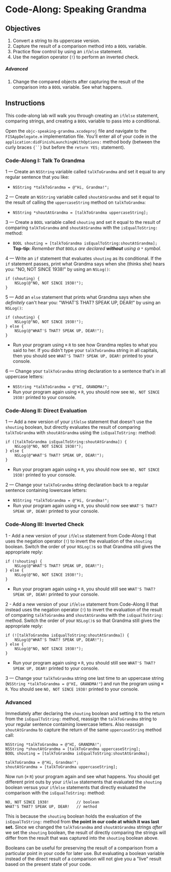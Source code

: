 # Code-Along: Speaking Grandma

## Objectives

1. Convert a string to its uppercase version.
2. Capture the result of a comparison method into a `BOOL` variable.
3. Practice flow control by using an `if`/`else` statement.
4. Use the negation operator (`!`) to perform an inverted check.

##### Advanced

1. Change the compared objects after capturing the result of the comparison into a `BOOL` variable. See what happens. 

## Instructions

This code-along lab will walk you through creating an `if`/`else` statement, comparing strings, and creating a `BOOL` variable to pass into a conditional.

Open the `objc-speaking-grandma.xcodeproj` file and navigate to the `FISAppDelegate.m` implementation file. You'll enter all of your code in the `application:didFinishLaunchingWithOptions:` method body (between the curly braces `{``}` but before the `return YES;` statement).

### Code-Along I: Talk To Grandma

1 — Create an `NSString` variable called `talkToGrandma` and set it equal to any regular sentence that you like:
  
  * `NSString *talkToGrandma = @"Hi, Grandma!";`

2 — Create an `NSString` variable called `shoutAtGrandma` and set it equal to the result of calling the `uppercaseString` method on  `talkToGrandma`:
  
  * `NSString *shoutAtGrandma = [talkToGrandma uppercaseString];`

3 — Create a `BOOL` variable called `shouting` and set it equal to the result of comparing `talkToGrandma` and `shoutAtGrandma` with the `isEqualToString:` method:
  
  * `BOOL shouting = [talkToGrandma isEqualToString:shoutAtGrandma];`  
  **Top-tip:** *Remember that* `BOOL`*s are declared* ***without*** *using a* `*` *symbol.*

4 — Write an `if` statement that evaluates `shouting` as its conditional. If the `if` statement passes, print what Grandma says when she (thinks she) hears you: "NO, NOT SINCE 1938!" by using an `NSLog()`:

```objc
if (shouting) {  
    NSLog(@"NO, NOT SINCE 1938!"); 
}
```
5 — Add an `else` statement that prints what Grandma says when she *definitely* can't hear you: "WHAT'S THAT? SPEAK UP, DEAR!" by using an `NSLog()`:

```objc
if (shouting) {  
    NSLog(@"NO, NOT SINCE 1938!"); 
} else {
    NSLog(@"WHAT'S THAT? SPEAK UP, DEAR!");
}
```

* Run your program using `⌘` `R` to see how Grandma replies to what you said to her. If you didn't type your `talkToGrandma` string in all capitals, then you should see `WHAT'S THAT? SPEAK UP, DEAR!` printed to your console.

6 — Change your `talkToGrandma` string declaration to a sentence that's in all uppercase letters:

  *  `NSString *talkToGrandma = @"HI, GRANDMA!";`
  *  Run your program again using `⌘` `R`, you should now see `NO, NOT SINCE 1938!` printed to your console.

### Code-Along II: Direct Evaluation

1 — Add a new version of your `if`/`else` statement that doesn't use the `shouting` boolean, but directly evaluates the result of comparing `talkToGrandma` with `shoutAtGrandma` using the `isEqualToString:` method:

```objc
if ([talkToGrandma isEqualToString:shoutAtGrandma]) {
    NSLog(@"NO, NOT SINCE 1938!");
} else {
    NSLog(@"WHAT'S THAT? SPEAK UP, DEAR!");
}
```

  * Run your program again using `⌘` `R`, you should now see `NO, NOT SINCE 1938!` printed to your console.

2 — Change your `talkToGrandma` string declaration back to a regular sentence containing lowercase letters:

  * `NSString *talkToGrandma = @"Hi, Grandma!";`
  * Run your program again using `⌘` `R`, you should now see `WHAT'S THAT? SPEAK UP, DEAR!` printed to your console.

### Code-Along III: Inverted Check

1 - Add a new version of your `if`/`else` statement from Code-Along I that uses the negation operator (`!`) to invert the evaluation of the `shouting` boolean. Switch the order of your `NSLog()`s so that Grandma still gives the appropriate reply:

```objc
if (!shouting) {
    NSLog(@"WHAT'S THAT? SPEAK UP, DEAR!");
} else {
    NSLog(@"NO, NOT SINCE 1938!");
}
```

  * Run your program again using `⌘` `R`, you should still see `WHAT'S THAT? SPEAK UP, DEAR!` printed to your console.

2 - Add a new version of your `if`/`else` statement from Code-Along II that instead uses the negation operator (`!`) to invert the evaluation of the result of comparing `talkToGrandma` and `shoutAtGrandma` with the `isEqualToString:` method. Switch the order of your `NSLog()`s so that Grandma still gives the appropriate reply:

```objc
if (![talkToGrandma isEqualToString:shoutAtGrandma]) {
    NSLog(@"WHAT'S THAT? SPEAK UP, DEAR!");
} else {
    NSLog(@"NO, NOT SINCE 1938!");
}
```

  * Run your program again using `⌘` `R`, you should still see `WHAT'S THAT? SPEAK UP, DEAR!` printed to your console.

3 — Change your `talkToGrandma` string one last time to an uppercase string (`NSString *talkToGrandma = @"HI, GRANDMA!"`) and run the program using `⌘` `R`. You should see `NO, NOT SINCE 1938!` printed to your console.

### Advanced

Immediately after declaring the `shouting` boolean and setting it to the return from the `isEqualToString:` method, reassign the `talkToGrandma` string to your regular sentence containing lowercase letters. Also reassign `shoutAtGrandma` to capture the return of the same `uppercaseString` method call:

```objc
NSString *talkToGrandma = @"HI, GRANDMA!";
NSString *shoutAtGrandma = [talkToGrandma uppercaseString];
BOOL shouting = [talkToGrandma isEqualToString:shoutAtGrandma];

talkToGrandma = @"Hi, Grandma!";
shoutAtGrandma = [talkToGrandma uppercaseString];
```

Now run (`⌘` `R`) your program again and see what happens. You should get different print outs by your `if`/`else` statements that evaluated the `shouting` boolean versus your `if`/`else` statements that directly evaluated the comparison with the `isEqualToString:` method:

```
NO, NOT SINCE 1938!            // boolean
WHAT'S THAT? SPEAK UP, DEAR!   // method
```
This is because the `shouting` boolean holds the evaluation of the `isEqualToString:` method from **the point in our code at which it was last set.** Since we changed the `talkToGrandma` and `shoutAtGrandma` strings *after* we set the `shouting` boolean, the result of directly comparing the strings will differ from the result that was captured into the `shouting` boolean above.

Booleans can be useful for preserving the result of a comparison from a particular point in your code for later use. But evaluating a boolean variable instead of the direct result of a comparison will not give you a "live" result based on the present state of your code.

